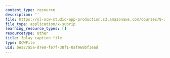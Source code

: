 ```yaml
---
content_type: resource
description: ''
file: https://ol-ocw-studio-app-production.s3.amazonaws.com/courses/8-333-statistical-mechanics-i-statistical-mechanics-of-particles-fall-2013/bea27a5ad7e0f67f38f10af968bf3ead_6gMgNriK1Nk.srt
file_type: application/x-subrip
learning_resource_types: []
resourcetype: Other
title: 3play caption file
type: OCWFile
uid: bea27a5a-d7e0-f67f-38f1-0af968bf3ead
---
```

